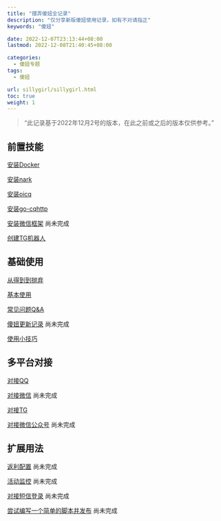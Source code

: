 ```yaml
---
title: "摆弄傻妞全记录"
description: "仅分享新版傻妞使用记录，如有不对请指正"
keywords: "傻妞"

date: 2022-12-07T23:13:44+08:00
lastmod: 2022-12-08T21:40:45+08:00

categories:
  - 傻妞专题
tags:
  - 傻妞

url: sillygirl/sillygirl.html
toc: true
weight: 1
---
```


> “此记录基于2022年12月2号的版本，在此之前或之后的版本仅供参考。”

## 前置技能

[安装Docker](install-docker.html)

[安装nark](install-nark.html)

[安装oicq](install-oicq.html)

[安装go-cqhttp](install-go-cqhttp.html)

[安装微信框架](Wechat-framework.html) 尚未完成

[创建TG机器人](creatTgBot.html)

## 基础使用

[从得到到抛弃](getToThrow.html)

[基本使用](start.html)

[常见问题Q&A](Q&A.html)

[傻妞更新记录](updateRecord.html) 尚未完成

[使用小技巧](skill.html)

## 多平台对接

[对接QQ](QQ.html)

[对接微信](WX.html) 尚未完成

[对接TG](TG.html)

[对接微信公众号](WXMP.html) 尚未完成

## 扩展用法

[返利配置](rebate.html) 尚未完成

[活动监控](activity.html) 尚未完成

[对接短信登录](message.html) 尚未完成

[尝试编写一个简单的脚本并发布](write-script.html) 尚未完成